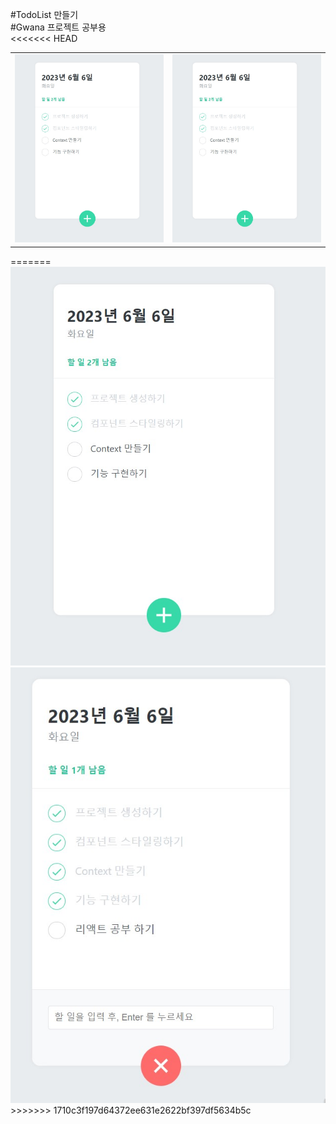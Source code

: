#TodoList 만들기
<br>
#Gwana 프로젝트 공부용
<br>
<<<<<<< HEAD

<table>
    <tr>
        <td><img src='todolist.jpg'></td>
        <td><img src='todolist.jpg'></td>
    </tr>
</table>
=======
<style>
  .image-container{
    display:flex;
    justify-content: space-between;
  }
</style>

<div className="image_container">
<img src='todolist.jpg'>
<img src='todolist2.jpg'>
</div>
>>>>>>> 1710c3f197d64372ee631e2622bf397df5634b5c

